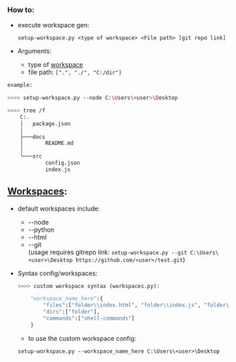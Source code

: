### How to:

-   execute workspace gen:

    `setup-workspace.py <type of workspace> <File path> [git repo link]`

-   Arguments:
    -   type of [workspace](https://github.com/xNaCly/setup-workspace/blob/master/src/workspaces.py)
    -   file path: `[".", "./", "C:/dir"]`

```bash
example:

>>>> setup-workspace.py --node C:\Users\<user>\Desktop

>>>> tree /f
    C:.
    │   package.json
    │
    ├───docs
    │       README.md
    │
    └───src
            config.json
            index.js
```

## [Workspaces](https://github.com/xNaCly/setup-workspace/blob/master/src/workspaces.py):

-   default workspaces include:

    -   --node
    -   --python
    -   --html
    -   --git
        <br>
        (usage requires gitrepo link: `setup-workspace.py --git C:\Users\<user>\Desktop https://github.com/<user>/test.git`)

-   Syntax config/workspaces:

    ```python
    >>>> custom workspace syntax (workspaces.py):

        "workspace_name_here":{
            "files":["folder\\index.html", "folder\\index.js", "folder\\style.css"],
            "dirs":["folder"],
            "commands":["shell-commands"]
        }
    ```

    -   to use the custom workspace config:

    ```
    setup-workspace.py --workspace_name_here C:\Users\<user>\Desktop
    ```

